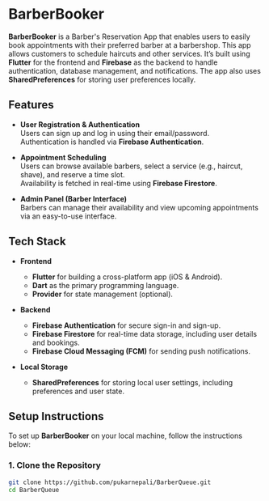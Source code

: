# BarberBooker

**BarberBooker** is a Barber's Reservation App that enables users to easily book appointments with their preferred barber at a barbershop. This app allows customers to schedule haircuts and other services. It’s built using **Flutter** for the frontend and **Firebase** as the backend to handle authentication, database management, and notifications. The app also uses **SharedPreferences** for storing user preferences locally.

## Features

- **User Registration & Authentication**  
  Users can sign up and log in using their email/password.  
  Authentication is handled via **Firebase Authentication**.

- **Appointment Scheduling**  
  Users can browse available barbers, select a service (e.g., haircut, shave), and reserve a time slot.  
  Availability is fetched in real-time using **Firebase Firestore**.

- **Admin Panel (Barber Interface)**  
  Barbers can manage their availability and view upcoming appointments via an easy-to-use interface.

## Tech Stack

- **Frontend**  
  - **Flutter** for building a cross-platform app (iOS & Android).  
  - **Dart** as the primary programming language.  
  - **Provider** for state management (optional).

- **Backend**  
  - **Firebase Authentication** for secure sign-in and sign-up.  
  - **Firebase Firestore** for real-time data storage, including user details and bookings.  
  - **Firebase Cloud Messaging (FCM)** for sending push notifications.

- **Local Storage**  
  - **SharedPreferences** for storing local user settings, including preferences and user state.

## Setup Instructions

To set up **BarberBooker** on your local machine, follow the instructions below:

### 1. Clone the Repository

```bash
git clone https://github.com/pukarnepali/BarberQueue.git
cd BarberQueue
